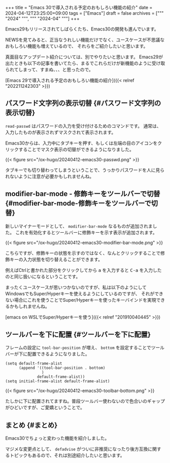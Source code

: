 +++
title = "Emacs 30で導入される予定のおもしろい機能の紹介"
date = 2024-04-12T23:25:00+09:00
tags = ["Emacs"]
draft = false
archives = ["""
  "2024"
  """, """
  "2024-04"
  """]
+++

Emacs29もリリースされてしばらくたち、Emacs30の開発も進んでいます。

NEWSを見てみると、正当なうれしい機能だけでなく、ユースケースが不思議なおもしろい機能も増えているので、
それらをご紹介したいと思います。

真面目なアップデート紹介については、別でやりたいと思います。
Emacs29が出たときも以下の記事を書いてたら、まるでこれらだけが新機能のように受け取られてしまって、すまぬ、、、と思ったので。

[Emacs 29で導入される予定のおもしろい機能の紹介]({{< relref "202211242303" >}})


## パスワード文字列の表示切替 {#パスワード文字列の表示切替}

`read-passwd` はパスワードの入力を受け付けるためのコマンドです。
通常は、入力したものが表示されずマスクされて表示されます。

Emacs30からは、入力中にタブキーを押す、もしくは左端の目のアイコンをクリックすることでマスク表示の切替ができるようになりました。

{{< figure src="/ox-hugo/20240412-emacs30-passwd.png" >}}

タブキーでも切り替わってしまうということで、うっかりパスワードを人に見られないように注意が必要かもしれませんね。


## modifier-bar-mode - 修飾キーをツールバーで切替 {#modifier-bar-mode-修飾キーをツールバーで切替}

新しいマイナーモードとして、 `modifier-bar-mode` なるものが追加されました。
これを有効化するとツールバーに修飾キーを示す表示が追加されます。

{{< figure src="/ox-hugo/20240412-emacs30-modifier-bar-mode.png" >}}

こちらですが、修飾キーの状態を示すのではなく、なんとクリックすることで修飾キーの入力状態を切り替えることができます。

例えばCtrlと書かれた部分をクリックしてから <kbd>a</kbd> を入力すると <kbd>C-a</kbd> を入力したのと同じ扱いになるということです。

まったくユースケースが思いつかないのですが、私は以下のようにしてWindowsでもSuper/Hyperキーを使えるようにしているのですが、
それができない場合にこれを使うことでSuper/Hyperキーを使ったキーバインドを実現できるかもしれませんね。

[emacs on WSLでSuper/Hyperキーを使う]({{< relref "201910040445" >}})


## ツールバーを下に配置 {#ツールバーを下に配置}

フレームの設定に `tool-bar-position` が増え、 `bottom` を設定することでツールバーが下に配置できるようになりました。

```emacs-lisp
(setq default-frame-alist
      (append '((tool-bar-position . bottom)
                )
              default-frame-alist))
(setq initial-frame-alist default-frame-alist)
```

{{< figure src="/ox-hugo/20240412-emacs30-toolbar-bottom.png" >}}

たしかに下に配置されてますね。普段ツールバー使わないので色合いのギャップがひどいですが、ご愛嬌ということで。


## まとめ {#まとめ}

Emacs30でちょっと変わった機能を紹介しました。

マジメな変更点として、 `defadvise` がついに非推奨になったり後方互換に関するトピックもあるので、それは別途紹介したいと思います。
